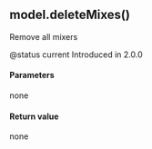 <!-- This file was generated by the script. Do not edit it, any changes will be lost! -->

## model.deleteMixes()



Remove all mixers

@status current Introduced in 2.0.0


#### Parameters

none

#### Return value

none

